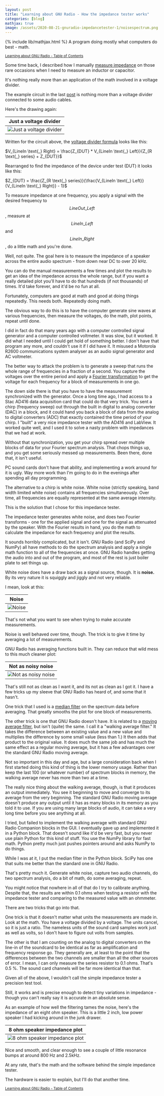 ```yaml
---
layout: post
title: "Learning about GNU Radio - How the impedance tester works"
categories: [blog]
mathjax: true
image: /assets/2020-08-21-gnuradio-impedancetester-1/noisespectrum.png
---
```

{% include lib/mathjax.html %}
A program doing mostly what computers do best - math.

<sub>[Learning about GNU Radio - Table of Contents](1gnuradio-toc)</sub>

Some time back, I described how I manually [measure impedance](inductor) on those rare occasions when I need to measure an inductor or capacitor.

It's nothing really more than an application of the math involved in a voltage divider.

The example circuit in the last [post](gnuradio-impedancetester) is nothing more than a voltage divider connected to some audio cables.

Here's the drawing again:

|Just a voltage divider|
|----------------------|
|![Just a voltage divider](/assets/2020-08-21-gnuradio-impedancetester-1/testcircuit.png)|

Written for the circuit above, the [voltage divider formula](https://en.wikipedia.org/wiki/Voltage_divider) looks like this: 

\$V_{LineIn \text{\_} Right} = \frac{Z_{DUT} * V_{LineIn \text{\_} Left}}{Z_{R \text{\_} series} + Z_{DUT}}\$

Rearranged to find the impedance of the device under test (DUT) it looks like this:  

\$Z_{DUT} = \frac{Z_{R \text{\_} series}}{\frac{V_{LineIn \text{\_} Left}}{V_{LineIn \text{\_} Right}} - 1}\$

To measure impedance at one frequency, you apply a signal with the desired frequency to $$LineOut\_Left$$, measure at $$LineIn\_Left$$ and $$LineIn\_Right$$, do a little math and you're done.

Well, not quite.  The goal here is to measure the impedance of a speaker across the entire audio spectrum - from down near DC to over 20 kHz.

You can do the manual measurements a few times and plot the results to get an idea of the impedance across the whole range, but if you want a really detailed plot you'll have to do that hundreds (if not thousands) of times.  It'd take forever, and it'd be no fun at all.

Fortunately, computers are good at math and good at doing things repeatedly.  This needs both.  Repeatedly doing math.

The obvious way to do this is to have the computer generate sine waves at various frequencies, then measure the voltages, do the math, plot points, repeat until done.

I did in fact do that many years ago with a computer controlled signal generator and a computer controlled voltmeter.  It was slow, but it worked.  It did what I needed until I could get hold of something better.  I don't have that program any more, and couldn't use it if I did have it.  It misused a Motorola R2600 communications system analyser as an audio signal generator and AC voltmeter.

The better way to attack the problem is to generate a sweep that runs the whole range of frequencies in a fraction of a second.  You capture the voltages over the entire period and apply a [Fourier transformation](https://en.wikipedia.org/wiki/Fourier_transform) to get the voltage for each frequency for a block of measurements in one go.

The down side there is that you have to have the measurement synchronized with the generator.  Once a long time ago, I had access to a Stac AD416 data acquisition card that could do that very trick.  You sent a chirp (frequency sweep) out through the built in digital to analog converter (DAC) in a block, and it could hand you back a block of data from the analog to digital converters (ADC) that exactly contained the time period of your chirp.  I "built" a very nice impedance tester with the AD416 and LabView.  It worked quite well, and I used it to solve a nasty problem with impedances that we had at work.

Without that synchronization, you get your chirp spread over multiple blocks of data for your Fourier spectrum analysis.  That chops things up, and you get some seriously messed up measurements.  Been there, done that, it isn't useful.

PC sound cards don't have that ability, and implementing a work around for it is ugly.  Way more work than I'm going to do in the evenings after spending all day programming.

The alternative to a chirp is white noise.  White noise (strictly speaking, band width limited white noise) contains all frequencies simultaneously.  Over time, all frequencies are equally represented at the same average intensity.

This is the solution that I chose for this impedance tester.

The impedance tester generates white noise, and does two Fourier transforms - one for the applied signal and one for the signal as attenuated by the speaker.  With the Fourier results in hand, you do the math to calculate the impedance for each frequency and plot the results.

It sounds horribly complicated, but it isn't.  GNU Radio (and SciPy and NumPy) all have methods to do the spectrum analysis and apply a single math function to all of the frequencies at once.  GNU Radio handles getting the audio into and out of the program, and most of the rest is just boiler plate to set things up.

White noise does have a draw back as a signal source, though.  It is **noise.**  By its very nature it is squiggly and jiggly and not very reliable.

I mean, look at this:

|Noise|
|------|
|![Noise](/assets/2020-08-21-gnuradio-impedancetester-1/noisespectrum.png)|

That's not what you want to see when trying to make accurate measurements.

Noise is well behaved over time, though.  The trick is to give it time by averaging a lot of measurements.

GNU Radio has averaging functions built in.  They can reduce that wild mess to this much cleaner plot:

|Not as noisy noise|
|------|
|![Not as noisy noise](/assets/2020-08-21-gnuradio-impedancetester-1/noisespectrum-averaged.png)|

That's still not as clean as I want it, and its not as clean as I got it.  I have a few tricks up my sleeve that GNU Radio has heard of, and some that it hasn't.

One trick that I used is a [median filter](https://en.wikipedia.org/wiki/Median_filter) on the spectrum data before averaging.  That greatly smooths the plot for one block of measurements.

The other trick is one that GNU Radio doesn't have.  It is related to a [moving average filter](https://en.wikipedia.org/wiki/Moving_average), but isn't (quite) the same.  I call it a "walking average filter."  It takes the difference between an existing value and a new value and multiplies the difference by some small value (less than 1.)  It then adds that product to the original value.  It does much the same job and has much the same effect as a regular moving average, but it has a few advantages over the standard GNU Radio moving average.

Not so important in this day and age, but a large consideration back when I first started doing this kind of thing is the lower memory usage.  Rather than keep the last 100 (or whatever number) of spectrum blocks in memory, the walking average never has more than two at a time.

The really nice thing about the walking average, though, is that it produces an output immediately.  You see it beginning to move and converge to its average from the very beginning.  The standard GNU Radio moving average doesn't produce any output until it has as many blocks in its memory as you told it to use.  If you are using many large blocks of audio, it can take a very long time before you see anything at all.

I tried, but failed to implement the walking average with standard GNU Radio Companion blocks in the GUI.  I eventually gave up and implemented it in a Python block.  That doesn't sound like it'd be very fast, but you never use plain Python for this kind of stuff.  You use the NumPy library for fast math.  Python pretty much just pushes pointers around and asks NumPy to do things.

While I was at it, I put the median filter in the Python block.  SciPy has one that suits me better than the standard one in GNU Radio.

That's pretty much it.  Generate white noise, capture two audio channels, do two spectrum analysis, do a bit of math, do some averaging, repeat.

You might notice that nowhere in all of that do I try to calibrate anything.  Despite that, the results are within 0.1 ohms when testing a resistor with the impedance tester and comparing to the measured value with an ohmmeter.

There are two tricks that go into that.

One trick is that it doesn't matter what units the measurements are made in. Look at the math.  You have a voltage divided by a voltage.  The units cancel, so it is just a ratio.  The nameless units of the sound card samples work just as well as volts, so I don't have to figure out volts from samples.

The other is that I am counting on the analog to digital converters on the line-in of the soundcard to be identical as far as amplification and frequency response go.  They generally are, at least to the point that the differences between the two channels are smaller than all the other sources of error.  I mean, I can only measure the series resistor to 0.1 ohms.  That's 0.5 %.  The sound card channels will be far more identical than that.

Given all of the above, I wouldn't call the simple impedance tester a precision test tool.

Still, it works and is precise enough to detect tiny variations in impedance - though you can't really say it is accurate in an absolute sense.

As an example of how well the filtering tames the noise, here's the impedance of an eight ohm speaker.  This is a little 2 inch, low power speaker I had kicking around in the junk drawer.

|8 ohm speaker impedance plot|
|------|
|![8 ohm speaker impedance plot](/assets/2020-08-21-gnuradio-impedancetester-1/8ohmspeaker.png)|

Nice and smooth, and clear enough to see a couple of little resonance bumps at around 800 Hz and 2.5kHz.

At any rate, that's the math and the software behind the simple impedance tester.

The hardware is easier to explain, but I'll do that another time.

<sub>[Learning about GNU Radio - Table of Contents](1gnuradio-toc)</sub>
